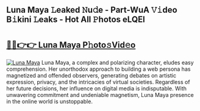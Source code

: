 ## Luna Maya 𝙻eaked 𝙽u𝚍e - Part-WuA 𝚅𝚒deo B𝚒kini 𝙻eaks - Hot All 𝙿hotos eLQEl

# <h2><a href="http://ld72cri.urlbe.top/?page=Luna+Maya">🔗🔗👉👉 Luna Maya P𝚑oto𝚜Vid𝚎o</a></h2>

[![Luna Maya](https://i.imgur.com/eBuTRDB.gif)](http://ld72cri.urlbe.top/?page=Luna+Maya)
Luna Maya, a complex and polarizing character, eludes easy comprehension. Her unorthodox approach to building a web persona has magnetized and offended observers, generating debates on artistic expression, privacy, and the intricacies of virtual societies. Regardless of her future decisions, her influence on digital media is indisputable. With unwavering commitment and undeniable magnetism, Luna Maya presence in the online world is unstoppable.
